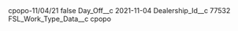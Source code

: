 <?xml version="1.0" encoding="UTF-8"?>
<CustomMetadata xmlns="http://soap.sforce.com/2006/04/metadata" xmlns:xsi="http://www.w3.org/2001/XMLSchema-instance" xmlns:xsd="http://www.w3.org/2001/XMLSchema">
    <label>cpopo-11/04/21</label>
    <protected>false</protected>
    <values>
        <field>Day_Off__c</field>
        <value xsi:type="xsd:date">2021-11-04</value>
    </values>
    <values>
        <field>Dealership_Id__c</field>
        <value xsi:type="xsd:string">77532</value>
    </values>
    <values>
        <field>FSL_Work_Type_Data__c</field>
        <value xsi:type="xsd:string">cpopo</value>
    </values>
</CustomMetadata>
